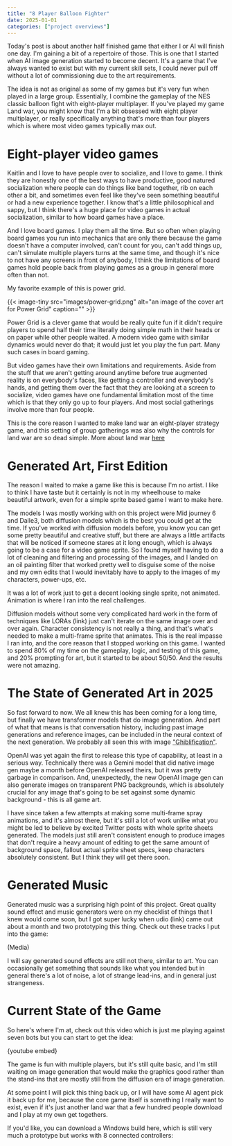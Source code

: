 ```yaml
---
title: "8 Player Balloon Fighter"
date: 2025-01-01
categories: ["project overviews"]
---
```


Today's post is about another half finished game that either I or AI will finish one day. I'm gaining a bit of a repertoire of those. This is one that I started when AI image generation started to become decent. It's a game that I've always wanted to exist but with my current skill sets, I could never pull off without a lot of commissioning due to the art requirements.

The idea is not as original as some of my games but it's very fun when played in a large group. Essentially, I combine the gameplay of the NES classic balloon fight with eight-player multiplayer. If you've played my game Land war, you might know that I'm a bit obsessed with eight player multiplayer, or really specifically anything that's more than four players which is where most video games typically max out.

# Eight-player video games

Kaitlin and I love to have people over to socialize, and I love to game. I think they are honestly one of the best ways to have productive, good natured socialization where people can do things like band together, rib on each other a bit, and sometimes even feel like they've seen something beautiful or had a new experience together. I know that's a little philosophical and sappy, but I think there's a huge place for video games in actual socialization, similar to how board games have a place.

And I love board games. I play them all the time. But so often when playing board games you run into mechanics that are only there because the game doesn't have a computer involved, can't count for you, can't add things up, can't simulate multiple players turns at the same time, and though it's nice to not have any screens in front of anybody, I think the limitations of board games hold people back from playing games as a group in general more often than not.

My favorite example of this is power grid.

{{< image-tiny
    src="images/power-grid.png"
    alt="an image of the cover art for Power Grid"
    caption="" >}}

Power Grid is a clever game that would be really quite fun if it didn't require players to spend half their time literally doing simple math in their heads or on paper while other people waited. A modern video game with similar dynamics would never do that; it would just let you play the fun part. Many such cases in board gaming.

But video games have their own limitations and requirements. Aside from the stuff that we aren't getting around anytime before true augmented reality is on everybody's faces, like getting a controller and everybody's hands, and getting them over the fact that they are looking at a screen to socialize, video games have one fundamental limitation most of the time which is that they only go up to four players. And most social gatherings involve more than four people.

This is the core reason I wanted to make land war an eight-player strategy game, and this setting of group gatherings was also why the controls for land war are so dead simple. More about land war [here](/land-war)

# Generated Art, First Edition

The reason I waited to make a game like this is because I'm no artist. I like to think I have taste but it certainly is not in my wheelhouse to make beautiful artwork, even for a simple sprite based game I want to make here.

The models I was mostly working with on this project were Mid journey 6 and Dalle3, both diffusion models which is the best you could get at the time. If you've worked with diffusion models before, you know you can get some pretty beautiful and creative stuff, but there are always a little artifacts that will be noticed if someone stares at it long enough, which is always going to be a case for a video game sprite. So I found myself having to do a lot of cleaning and filtering and processing of the images, and I landed on an oil painting filter that worked pretty well to disguise some of the noise and my own edits that I would inevitably have to apply to the images of my characters, power-ups, etc.

It was a lot of work just to get a decent looking single sprite, not animated. Animation is where I ran into the real challenges.

Diffusion models without some very complicated hard work in the form of techniques like LORAs (link) just can't iterate on the same image over and over again. Character consistency is not really a thing, and that's what's needed to make a multi-frame sprite that animates. This is the real impasse I ran into, and the core reason that I stopped working on this game. I wanted to spend 80% of my time on the gameplay, logic, and testing of this game, and 20% prompting for art, but it started to be about 50/50. And the results were not amazing.

# The State of Generated Art in 2025

So fast forward to now. We all knew this has been coming for a long time, but finally we have transformer models that do image generation. And part of what that means is that conversation history, including past image generations and reference images, can be included in the neural context of the next generation. We probably all seen this with image ["Ghiblification"](https://www.reuters.com/technology/artificial-intelligence/ghibli-effect-chatgpt-usage-hits-record-after-rollout-viral-feature-2025-04-01/).

OpenAI was yet again the first to release this type of capability, at least in a serious way. Technically there was a Gemini model that did native image gen maybe a month before OpenAI released theirs, but it was pretty garbage in comparison. And, unexpectedly, the new OpenAI image gen can also generate images on transparent PNG backgrounds, which is absolutely crucial for any image that's going to be set against some dynamic background - this is all game art.

I have since taken a few attempts at making some multi-frame spray animations, and it's almost there, but it's still a lot of work unlike what you might be led to believe by excited Twitter posts with whole sprite sheets generated. The models just still aren't consistent enough to produce images that don't require a heavy amount of editing to get the same amount of background space, fallout actual sprite sheet specs, keep characters absolutely consistent. But I think they will get there soon.

# Generated Music

Generated music was a surprising high point of this project. Great quality sound effect and music generators were on my checklist of things that I knew would come soon, but I got super lucky when udio (link) came out about a month and two prototyping this thing. Check out these tracks I put into the game:

(Media)

I will say generated sound effects are still not there, similar to art. You can occasionally get something that sounds like what you intended but in general there's a lot of noise, a lot of strange lead-ins, and in general just strangeness.

# Current State of the Game

So here's where I'm at, check out this video which is just me playing against seven bots but you can start to get the idea:

{youtube embed}

The game is fun with multiple players, but it's still quite basic, and I'm still waiting on image generation that would make the graphics good rather than the stand-ins that are mostly still from the diffusion era of image generation.

At some point I will pick this thing back up, or I will have some AI agent pick it back up for me, because the core game itself is something I really want to exist, even if it's just another land war that a few hundred people download and I play at my own get togethers.

If you'd like, you can download a Windows build here, which is still very much a prototype but works with 8 connected controllers:
